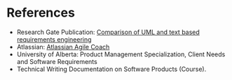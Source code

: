# References

- Research Gate Publication: [Comparison of UML and text based requirements engineering](https://www.researchgate.net/publication/221320747_Comparison_of_UML_and_text_based_requirements_engineering)
- Atlassian: [Atlassian Agile Coach](https://www.atlassian.com/agile/project-management/user-stories)
- University of Alberta: Product Management Specialization, Client Needs and Software Requirements
- Technical Writing Documentation on Software Products (Course).
